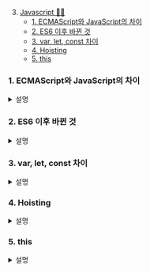 3. [Javascript 🏃‍♀️](#1-ECMAScript와-JavaScript의-차이)   
    - [1. ECMAScript와 JavaScript의 차이](#1-ECMAScript와-JavaScript의-차이)
    - [2. ES6 이후 바뀐 것](#2-ES6-이후-바뀐-것)
    - [3. var, let, const 차이](3-var,-let,-const-차이)
    - [4. Hoisting](#4-Hoisting)
    - [5. this](5-this)

### 1. ECMAScript와 JavaScript의 차이
<details>
<summary>설명</summary>

-  ECMAScript<br/>
Ecma 인터내셔널에 의해 제정된 ECMA-262 기술 규격에 의해 정의된 범용 스크립트 언어

-  JavaScript<br/>
ECMAScript 사양을 준수하는 범용 스크립팅 언어
</details>

### 2. ES6 이후 바뀐 것
<details>
<summary>설명</summary>

1. let과 const
2. 구조분해 할당(destructuring assignment) - 
    - 배열, 객체의 값들을 추출하여 여러 변수에 할당할 수 있는 기능
3. 화살표 함수(Arrow function) 
    - 기존 함수 표현식에 비해 간결함을 제공
    - 함수를 정의하는 영역의 `this`를 그대로 전달받을 수 있다.
4. 템플릿 리터럴(``)
    - 객체의 속성을 작성할 때 변수명과 동일하다면 생략
    - 백틱으로 시작해서 백틱으로 끝난다.
</details>

### 3. var, let, const 차이
<details>
<summary>설명</summary>

- var

재할당 / 재선언이 가능하다.(프로젝트가 복잡해지면 문제가 발생한다.)

- let

재할당 가능 / 재선언 불가 (보통 반복문에서 많이 사용한다.)

- const 

재할당 / 재선언이 불가하다.

1. 변경이 발생하지 않는(재할당이 필요 없는 상수) 원시 값과 객체에는 const 키워드를 사용한다.
2. const 키워드를 사용하면 의도치 않은 재할당을 방지해 주기 때문에 보다 안전하다.(const 키워드는 재할당을 금지하므로 var, let 보다 안전하다.)
</details>

### 4. Hoisting
<details>
<summary>설명</summary>

함수 안에 있는 선언들을 모두 끌어올려서 해당 함수 유효 범위의 최상단에 선언하는 것을 말한다.
</details>

### 5. this
<details>
<summary>설명</summary>

this의 값은 함수를 호출하는 방법에 의해 결정된다. 실행하는 동안의 할당에 의해 설정될 수 없고, 함수가 호출될 때 마다 다를 수 있다. 
</details>

